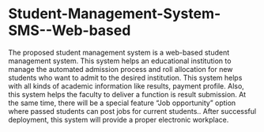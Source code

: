 # Student-Management-System-SMS--Web-based
The proposed student management system is a web-based student management system. This system helps an educational institution to manage the automated admission process and roll allocation for new students who want to admit to the desired institution. This system helps with all kinds of academic information like results, payment profile. Also, this system helps the faculty to deliver a function is result submission. At the same time, there will be a special feature “Job opportunity” option where passed students can post jobs for current students.. After successful deployment, this system will provide a proper electronic workplace.
